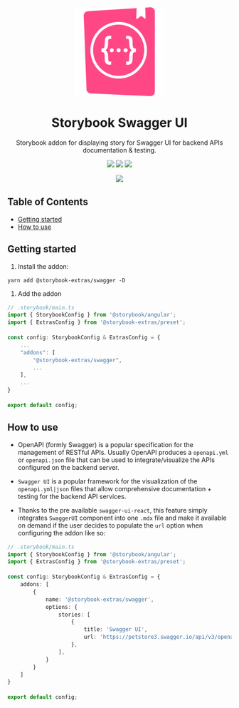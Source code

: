 <div align="center">

<img src="https://raw.githubusercontent.com/sheriffMoose/storybook-extras/master/logos/swagger.svg" alt="logo" width="200" />

<h1>Storybook Swagger UI</h1>

<p>Storybook addon for displaying story for Swagger UI for backend APIs documentation & testing.</p>

![][img.node]
![][img.npm]
[![][img.storybook]][link.npm]

[![][img.banner]][link.npm]

</div>

<h2>Table of Contents</h2>

- [Getting started](#getting-started)
- [How to use](#how-to-use)

## Getting started

1. Install the addon:

```shell
yarn add @storybook-extras/swagger -D
```

1. Add the addon

```ts
// .storybook/main.ts
import { StorybookConfig } from '@storybook/angular';
import { ExtrasConfig } from '@storybook-extras/preset';

const config: StorybookConfig & ExtrasConfig = {
    ...
    "addons": [
        "@storybook-extras/swagger",
        ...
    ],
    ...
}

export default config;
```

## How to use

- OpenAPI (formly Swagger) is a popular specification for the management of RESTful APIs. Usually OpenAPI produces a `openapi.yml` or `openapi.json` file that can be used to integrate/visualize the APIs configured on the backend server.

- `Swagger UI` is a popular framework for the visualization of the `openapi.yml|json` files that allow comprehensive documentation + testing for the backend API services. 

- Thanks to the pre available `swagger-ui-react`, this feature simply integrates `SwaggerUI` component into one `.mdx` file and make it available on demand if the user decides to populate the `url` option when configuring the addon like so:

```ts
// .storybook/main.ts
import { StorybookConfig } from '@storybook/angular';
import { ExtrasConfig } from '@storybook-extras/preset';

const config: StorybookConfig & ExtrasConfig = {
    addons: [
        {
            name: '@storybook-extras/swagger',
            options: {
                stories: [
                    {
                        title: 'Swagger UI',
                        url: 'https://petstore3.swagger.io/api/v3/openapi.json',
                    },
                ],
            }
        }
    ]
}

export default config;
```

[img.node]:
https://img.shields.io/node/v/@storybook-extras/swagger?logo=node.js&logoColor=white&labelColor=339933&color=grey&label=
[img.npm]:
https://img.shields.io/npm/v/@storybook-extras/swagger?logo=npm&logoColor=white&labelColor=CB3837&color=grey&label=

[img.storybook]:
https://img.shields.io/npm/dependency-version/@storybook-extras/swagger/dev/storybook?logo=storybook&logoColor=white&labelColor=FF4785&color=grey&label=

[img.banner]:
https://nodei.co/npm/@storybook-extras/swagger.png

[link.npm]:
https://npmjs.org/package/@storybook-extras/swagger